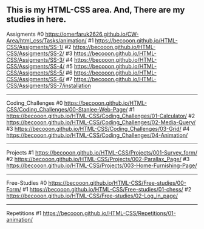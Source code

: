 This is my HTML-CSS area. And, There are my studies in here.
---------------------------------------------------------------------------------------------------
Assigments
#0 https://omerfaruk2626.github.io/CW-Area/html_css/Tasks/animation/
#1 https://becooon.github.io/HTML-CSS/Assigments/SS-1/ 
#2 https://becooon.github.io/HTML-CSS/Assigments/SS-2/ 
#3 https://becooon.github.io/HTML-CSS/Assigments/SS-3/ 
#4 https://becooon.github.io/HTML-CSS/Assigments/SS-4/ 
#5 https://becooon.github.io/HTML-CSS/Assigments/SS-5/ 
#6 https://becooon.github.io/HTML-CSS/Assigments/SS-6/ 
#7 https://becooon.github.io/HTML-CSS/Assigments/SS-7/installation

---------------------------------------------------------------------------------------------------
Coding_Challenges
#0 https://becooon.github.io/HTML-CSS/Coding_Challenges/00-Stanlee-Web-Page/ #1 https://becooon.github.io/HTML-CSS/Coding_Challenges/01-Calculator/ #2 https://becooon.github.io/HTML-CSS/Coding_Challenges/02-Media-Query/ #3 https://becooon.github.io/HTML-CSS/Coding_Challenges/03-Grid/ #4 https://becooon.github.io/HTML-CSS/Coding_Challenges/04-Animation/

---------------------------------------------------------------------------------------------------
Projects
#1 https://becooon.github.io/HTML-CSS/Projects/001-Survey_form/ #2 https://becooon.github.io/HTML-CSS/Projects/002-Parallax_Page/ #3 https://becooon.github.io/HTML-CSS/Projects/003-Home-Furnishing-Page/

---------------------------------------------------------------------------------------------------
Free-Studies
#0 https://becooon.github.io/HTML-CSS/Free-studies/00-Form/ #1 https://becooon.github.io/HTML-CSS/Free-studies/01-chess/ #2 https://becooon.github.io/HTML-CSS/Free-studies/02-Log_in_page/

---------------------------------------------------------------------------------------------------
Repetitions
#1 https://becooon.github.io/HTML-CSS/Repetitions/01-animation/ 

